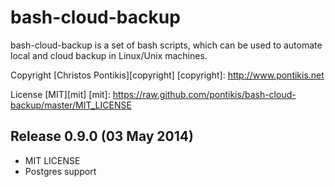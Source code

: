 bash-cloud-backup
=================

bash-cloud-backup is a set of bash scripts, which can be used to automate local and cloud backup in Linux/Unix machines.

Copyright [Christos Pontikis][copyright]
[copyright]: http://www.pontikis.net

License [MIT][mit]
[mit]: https://raw.github.com/pontikis/bash-cloud-backup/master/MIT_LICENSE


Release 0.9.0 (03 May 2014)
---------------------------
* MIT LICENSE
* Postgres support
